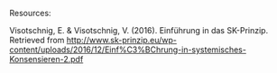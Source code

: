



Resources: 

Visotschnig, E. & Visotschnig, V. (2016). Einführung in das SK-Prinzip. Retrieved from http://www.sk-prinzip.eu/wp-content/uploads/2016/12/Einf%C3%BChrung-in-systemisches-Konsensieren-2.pdf
